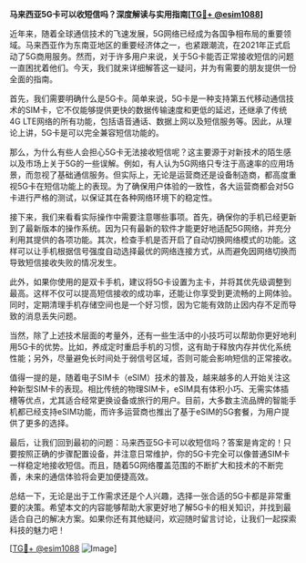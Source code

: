 **马来西亚5G卡可以收短信吗？深度解读与实用指南[[TG💪+ @esim1088](https://t.me/s/esim1088)]**

近年来，随着全球通信技术的飞速发展，5G网络已经成为各国争相布局的重要领域。马来西亚作为东南亚地区的重要经济体之一，也紧跟潮流，在2021年正式启动了5G商用服务。然而，对于许多用户来说，关于5G卡能否正常接收短信的问题一直困扰着他们。今天，我们就来详细解答这一疑问，并为有需要的朋友提供一份全面的指南。

首先，我们需要明确什么是5G卡。简单来说，5G卡是一种支持第五代移动通信技术的SIM卡，它不仅能够提供更快的数据传输速度和更低的延迟，还继承了传统4G LTE网络的所有功能，包括语音通话、数据上网以及短信服务等。因此，从理论上讲，5G卡是可以完全兼容短信功能的。

那么，为什么有些人会担心5G卡无法接收短信呢？这主要源于对新技术的陌生感以及市场上关于5G的一些误解。例如，有人认为5G网络只专注于高速率的应用场景，而忽视了基础通信服务。但实际上，无论是运营商还是设备制造商，都高度重视5G卡在短信功能上的表现。为了确保用户体验的一致性，各大运营商都会对5G卡进行严格的测试，以保证其在各种网络环境下的稳定性。

接下来，我们来看看实际操作中需要注意哪些事项。首先，确保你的手机已经更新到了最新版本的操作系统。因为只有最新的软件才能更好地适配5G网络，并充分利用其提供的各项功能。其次，检查手机是否开启了自动切换网络模式的功能。这样可以让手机根据信号强度自动选择最优的网络连接方式，从而避免因网络切换而导致短信接收失败的情况发生。

此外，如果你使用的是双卡手机，建议将5G卡设置为主卡，并将其优先级调整到最高。这样不仅可以提高短信接收的成功率，还能让你享受到更流畅的上网体验。同时，定期清理手机存储空间也是一个好习惯，因为它能有效防止因内存不足而导致的消息丢失问题。

当然，除了上述技术层面的考量外，还有一些生活中的小技巧可以帮助你更好地利用5G卡的优势。比如，养成定时重启手机的习惯，这有助于释放内存并优化系统性能；另外，尽量避免长时间处于弱信号区域，否则可能会影响短信的正常接收。

值得一提的是，随着电子SIM卡（eSIM）技术的普及，越来越多的人开始关注这种新型SIM卡的表现。相比传统的物理SIM卡，eSIM具有体积小巧、无需实体插槽等优点，尤其适合经常更换设备或旅行的用户。目前，大多数主流品牌的智能手机都已经支持eSIM功能，而许多运营商也推出了基于eSIM的5G套餐，为用户提供了更多的选择。

最后，让我们回到最初的问题：马来西亚5G卡可以收短信吗？答案是肯定的！只要按照正确的步骤配置设备，并注意日常维护，你的5G卡完全可以像普通SIM卡一样稳定地接收短信。而且，随着5G网络覆盖范围的不断扩大和技术的不断完善，未来的通信体验将会更加便捷高效。

总结一下，无论是出于工作需求还是个人兴趣，选择一张合适的5G卡都是非常重要的决策。希望本文的内容能够帮助大家更好地了解5G卡的相关知识，并找到最适合自己的解决方案。如果你还有其他疑问，欢迎随时留言讨论，让我们一起探索科技的魅力吧！

[[TG💪+ @esim1088](https://t.me/s/esim1088) ![Image](https://i.postimg.cc/4NQfJmqS/Snipaste-2025-05-13-00-14-12.png)]